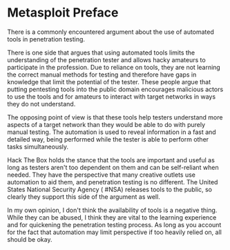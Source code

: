 # Metasploit Preface

There is a commonly encountered argument about the use of automated tools in penetration testing. 

There is one side that argues that using automated tools limits the understanding of the penetration tester and allows hacky amateurs to participate in the profession. Due to reliance on tools, they are not learning the correct manual methods for testing and therefore have gaps in knowledge that limit the potential of the tester. These people argue that putting pentesting tools into the public domain encourages malicious actors to use the tools and for amateurs to interact with target networks in ways they do not understand.

The opposing point of view is that these tools help testers understand more aspects of a target network than they would be able to do with purely manual testing. The automation is used to reveal information in a fast and detailed way, being performed while the tester is able to perform other tasks simultaneously.

Hack The Box holds the stance that the tools are important and useful as long as testers aren't too dependent on them and can be self-reliant when needed. They have the perspective that many creative outlets use automation to aid them, and penetration testing is no different. The United States National Security Agency ( #NSA) releases tools to the public, so clearly they support this side of the argument as well. 

In my own opinion, I don't think the availability of tools is a negative thing. While they can be abused, I think they are vital to the learning experience and for quickening the penetration testing process. As long as you account for the fact that automation may limit perspective if too heavily relied on, all should be okay.

